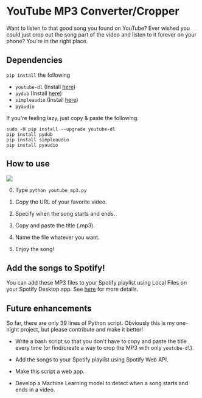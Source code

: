 # YouTube MP3 Converter/Cropper

Want to listen to that good song you found on YouTube? Ever wished you could just crop out the song part of the video and listen to it forever on your phone? You're in the right place.

## Dependencies

`pip install` the following

- `youtube-dl` (Install [here](https://github.com/ytdl-org/youtube-dl#installation))
- `pydub` (Install [here](https://github.com/jiaaro/pydub#installation))
- `simpleaudio` (Install [here](https://simpleaudio.readthedocs.io/en/latest/installation.html))
- `pyaudio`

If you're feeling lazy, just copy & paste the following.

```
sudo -H pip install --upgrade youtube-dl
pip install pydub
pip install simpleaudio
pip install pyaudio
```

## How to use

![](https://media.giphy.com/media/db4aSg19d4aI8RJnuI/giphy.gif)

0. Type `python youtube_mp3.py`

1. Copy the URL of your favorite video.

2. Specify when the song starts and ends.

3. Copy and paste the title (.mp3).

4. Name the file whatever you want.

5. Enjoy the song!

## Add the songs to Spotify!

You can add these MP3 files to your Spotify playlist using Local Files on your Spotify Desktop app. See [here](https://support.spotify.com/us/using_spotify/features/listen-to-local-files/) for more details.

## Future enhancements

So far, there are only 39 lines of Python script. Obviously this is my one-night project, but please contribute and make it better!

- Write a bash script so that you don't have to copy and paste the title every time (or find/create a way to crop the MP3 with only `youtube-dl`).

- Add the songs to your Spotify playlist using Spotify Web API.

- Make this script a web app.

- Develop a Machine Learning model to detect when a song starts and ends in a video.
